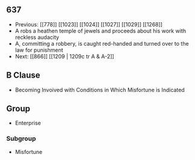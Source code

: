 ## 637
- Previous: [[778]] [[1023]] [[1024]] [[1027]] [[1029]] [[1268]] 
- A robs a heathen temple of jewels and proceeds about his work with reckless audacity
- A, committing a robbery, is caught red-handed and turned over to the law for punishment
- Next: [[866]] [[1209 | 1209c tr A &amp; A-2]] 

## B Clause
- Becoming Invoived with Conditions in Which Misfortune is Indicated

## Group
- Enterprise

### Subgroup
- Misfortune

